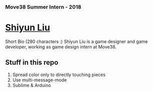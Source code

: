 ### Move38 Summer Intern - 2018
# [Shiyun Liu](http://www.vanillaliu.com)
Short Bio (280 characters :)
Shiyun Liu is a game designer and game developer, working as game design intern at Move38.

## Stuff in this repo
1. Spread color only to directly touching pieces
2. Use multi-message-mode
3. Sublime & Arduino
